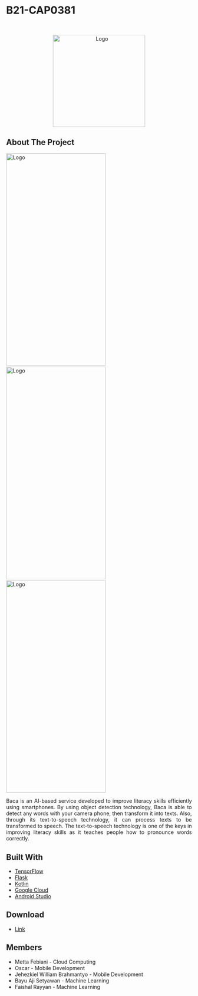 # B21-CAP0381



<!-- PROJECT LOGO -->
<br />
<p align="center">
  <a href="https://github.com/SinLexT/Baca">
    <img src="https://user-images.githubusercontent.com/55538047/121354386-08b0aa00-c959-11eb-9bcf-13e387dec9ce.jpg" alt="Logo" width="250" height="250">
  </a>



  <p align="center">


  </p>
</p>



<!-- ABOUT THE PROJECT -->
## About The Project

<p align="center">


<img src="https://user-images.githubusercontent.com/55538047/121356856-778f0280-c95b-11eb-9480-5cf498e0be97.jpg" alt="Logo" width="270" height="576.5">&nbsp; &nbsp;<img src="https://user-images.githubusercontent.com/55538047/121356921-8a093c00-c95b-11eb-896a-6e2da089c5ef.jpg" alt="Logo" width="270" height="576.5">&nbsp; &nbsp;<img src="https://user-images.githubusercontent.com/55538047/121356991-98efee80-c95b-11eb-856e-44a5065a1141.jpg" alt="Logo" width="270" height="576.5">



<div style="text-align: justify">Baca is an AI-based service developed to improve literacy skills efficiently using smartphones. By using object detection technology, Baca is able to detect any words with your camera phone, then transform it into texts. Also, through its text-to-speech technology, it can process texts to be transformed to speech. The text-to-speech technology is one of the keys in improving literacy skills as it teaches people how to pronounce words correctly.</div>

## Built With

* [TensorFlow](https://www.tensorflow.org)
* [Flask](https://flask.palletsprojects.com/en/2.0.x/)
* [Kotlin](https://kotlinlang.org/)
* [Google Cloud](https://cloud.google.com/)
* [Android Studio](https://developer.android.com/studio)


## Download

* [Link](https://drive.google.com/drive/folders/12YstPC4zfo27sfb5_BiYcuumOcbC5rLo?usp=sharing)





<!-- Members -->
## Members

* Metta Febiani - Cloud Computing
* Oscar - Mobile Development
* Jehezkiel William Brahmantyo - Mobile Development
* Bayu Aji Setyawan - Machine Learning
* Faishal Rayyan - Machine Learning



